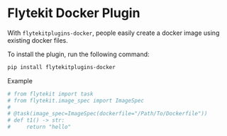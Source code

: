 # Flytekit Docker Plugin

With `flytekitplugins-docker`, people easily create a docker image using existing docker files.

To install the plugin, run the following command:

```bash
pip install flytekitplugins-docker
```

Example
```python
# from flytekit import task
# from flytekit.image_spec import ImageSpec
#
# @task(image_spec=ImageSpec(dockerfile="/Path/To/Dockerfile"))
# def t1() -> str:
#     return "hello"
```
